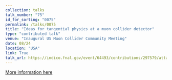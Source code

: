 ```yaml
---
collection: talks
talk_number: "75"
id_for_sorting: "0075"
permalink: /talks/0075
title: "Ideas for tangential physics at a muon collider detector" 
type: "contributed talk"
venue: "Inaugural US Muon Collider Community Meeting"
date: 08/24
location: "USA"
link: True 
talk_url: https://indico.fnal.gov/event/64493/contributions/297579/attachments/180726/247699/MHostert_nuBIBs.pdf 
---
```


[More information here](https://indico.fnal.gov/event/64493/contributions/297579/attachments/180726/247699/MHostert_nuBIBs.pdf)

